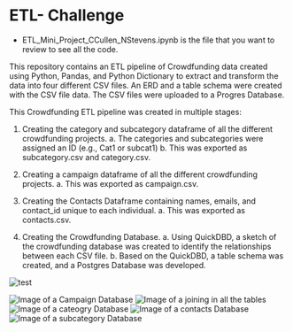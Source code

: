 # ETL- Challenge
 - ETL_Mini_Project_CCullen_NStevens.ipynb is the file that you want to review to see all the code. 

This repository contains an ETL pipeline of Crowdfunding data created using Python, Pandas, and Python Dictionary to extract and transform the data into four different CSV files. An ERD and a table schema were created with the CSV file data. The CSV files were uploaded to a Progres Database. 

This Crowdfunding ETL pipeline was created in multiple stages:

1.	Creating the category and subcategory dataframe of all the different crowdfunding projects. 
    a.	The categories and subcategories were assigned an ID (e.g., Cat1 or subcat1)
    b.	This was exported as subcategory.csv and category.csv.

2.	Creating a campaign dataframe of all the different crowdfunding projects. 
    a.	This was exported as campaign.csv.

3.	Creating the Contacts Dataframe containing names, emails, and contact_id unique to each individual.
    a.	This was exported as contacts.csv.

4.	Creating the Crowdfunding Database.
    a.	Using QuickDBD, a sketch of the crowdfunding database was created to identify the relationships between each CSV file. 
    b.	Based on the QuickDBD, a table schema was created, and a Postgres Database was developed. 

![test](images/ETL_QuickDBD.png)

![Image of a Campaign Database](images/campaign.png)
![Image of a joining in all the tables](images/campaign_join.png)
![Image of a cateogry Database](images/category.png)
![Image of a contacts Database](images/contacts.png)
![Image of a subcategory Database](images/subcategory.png)
